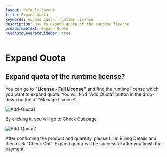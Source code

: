 ```yaml
---
layout: default-layout
title: Expand Quota
keywords: expand quota, runtime license
description: How to expand quota of the runtime license
breadcrumbText: Expand Quota
needAutoGenerateSidebar: true
---
```


# Expand Quota

## Expand quota of the runtime license?

You can go to **"License - Full License"** and find the runtime license which you want to expand quota. You will find "Add Quota" button in the drop-down button of "Manage License". 

![Add-Quota1]({{site.assets}}img/Add-Quota-1.png)

By clicking it, you will go to Check Out page.  

![Add-Quota2]({{site.assets}}img/Add-Quota-2.png)

After confirming the product and quantity, please fill in Billing Details and then click "Check Out". Expand quota will be successful after you finish the payment.

